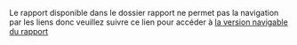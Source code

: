 Le rapport disponible dans le dossier rapport ne permet pas la navigation par les liens donc veuillez suivre ce lien pour accéder à [la version navigable du rapport](https://managis.ambroisemostin.com/Rapport%20Projet%20Int%C3%A9gration%202de%20session.pdf)
